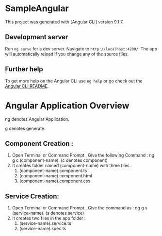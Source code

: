 # SampleAngular

This project was generated with [Angular CLI] version 9.1.7.

## Development server

Run `ng serve` for a dev server. Navigate to `http://localhost:4200/`. The app will automatically reload if you change any of the source files.


## Further help

To get more help on the Angular CLI use `ng help` or go check out the [Angular CLI README](https://github.com/angular/angular-cli/blob/master/README.md).
# Angular Application Overview
 
 ng denotes Angular Application.
 
 g denotes generate.
 
 ## Component Creation :
 
  1. Open Terminal or Command Prompt , Give the following Command : ng g c (component-name). (c denotes component)
  2. It creates folder named (component-name) with three files :
  		1. (component-name).component.ts
  		2. (component-name).component.html
  		3. (component-name).component.css
  
  ## Service Creation:
  
  1. Open Terminal or Command Prompt , Give the command as : ng g s (service-name). (s denotes service)
  2. It creates two files in the app folder :
  		1. (service-name).service.ts
  		2. (service-name).spec.ts